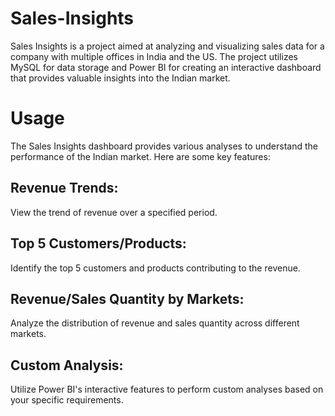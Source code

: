 # Sales-Insights

Sales Insights is a project aimed at analyzing and visualizing sales data for a company with multiple offices in India and the US. The project utilizes MySQL for data storage and Power BI for creating an interactive dashboard that provides valuable insights into the Indian market.

# Usage

The Sales Insights dashboard provides various analyses to understand the performance of the Indian market. Here are some key features:

## Revenue Trends:

View the trend of revenue over a specified period.

## Top 5 Customers/Products:

Identify the top 5 customers and products contributing to the revenue.

## Revenue/Sales Quantity by Markets:

Analyze the distribution of revenue and sales quantity across different markets.

## Custom Analysis:

Utilize Power BI's interactive features to perform custom analyses based on your specific requirements.
